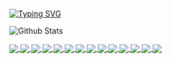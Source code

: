[![Typing SVG](https://readme-typing-svg.herokuapp.com?color=%23F70000&center=%E9%94%99%E8%AF%AF%E7%9A%84&vCenter=%E9%94%99%E8%AF%AF%E7%9A%84&lines=%F0%9F%92%96+%E4%B8%AD%E5%9B%BD%E4%BF%9D%E5%AE%89%E9%98%9F%EF%BC%8C%E6%89%9B%E8%B5%B7%E6%9E%AA%E6%9D%A5%E5%B0%B1%E6%98%AF%E5%85%B5%EF%BC%81%E6%88%91%E9%80%8F%EF%BC%81)](https://git.io/typing-svg)

<!--
**r00tSe7en/r00tSe7en** is a ✨ _special_ ✨ repository because its `README.md` (this file) appears on your GitHub profile.

Here are some ideas to get you started:

- 🔭 I’m currently working on ...
- 🌱 I’m currently learning ...
- 👯 I’m looking to collaborate on ...
- 🤔 I’m looking for help with ...
- 💬 Ask me about ...
- 📫 How to reach me: ...
- 😄 Pronouns: ...
- ⚡ Fun fact: ...
-->

![Github Stats](https://github-readme-stats.vercel.app/api?username=r00tSe7en&show_icons=true&hide=contribs,prs&cache_seconds=86400&theme=dracula)

<a href="https://github.com/r00tSe7en/get_AV">
  <img align="center" src="https://github-readme-stats.vercel.app/api/pin/?username=r00tSe7en&theme=dracula&repo=get_AV" />
</a>

<a href="https://github.com/r00tSe7en/GoogleHackingTool">
  <img align="center" src="https://github-readme-stats.vercel.app/api/pin/?username=r00tSe7en&theme=dracula&repo=GoogleHackingTool" />
</a>

<a href="https://github.com/r00tSe7en/Fake-flash.cn">
  <img align="center" src="https://github-readme-stats.vercel.app/api/pin/?username=r00tSe7en&theme=dracula&repo=Fake-flash.cn" />
</a>

<a href="https://github.com/r00tSe7en/Flash-Pop">
  <img align="center" src="https://github-readme-stats.vercel.app/api/pin/?username=r00tSe7en&theme=dracula&repo=Flash-Pop" />
</a>

<a href="https://github.com/r00tSe7en/Mail-Probe">
  <img align="center" src="https://github-readme-stats.vercel.app/api/pin/?username=r00tSe7en&theme=dracula&repo=Mail-Probe" />
</a>

<a href="https://github.com/r00tSe7en/gitbook">
  <img align="center" src="https://github-readme-stats.vercel.app/api/pin/?username=r00tSe7en&theme=dracula&repo=gitbook" />
</a>

<a href="https://github.com/VMsec/ihoneyBakFileScan_Modify">
  <img align="center" src="https://github-readme-stats.vercel.app/api/pin/?username=VMsec&theme=dracula&repo=ihoneyBakFileScan_Modify" />
</a>

<a href="https://github.com/r00tSe7en/cobweb">
  <img align="center" src="https://github-readme-stats.vercel.app/api/pin/?username=r00tSe7en&theme=dracula&repo=cobweb" />
</a>

<a href="https://github.com/r00tSe7en/log4jScan_Modify">
  <img align="center" src="https://github-readme-stats.vercel.app/api/pin/?username=r00tSe7en&theme=dracula&repo=log4jScan_Modify" />
</a>

<a href="https://github.com/r00tSe7en/JNDIMonitor">
  <img align="center" src="https://github-readme-stats.vercel.app/api/pin/?username=r00tSe7en&theme=dracula&repo=JNDIMonitor" />
</a>

<a href="https://github.com/r00tSe7en/ShadowlessFeet">
  <img align="center" src="https://github-readme-stats.vercel.app/api/pin/?username=r00tSe7en&theme=dracula&repo=ShadowlessFeet" />
</a>

<a href="https://github.com/r00tSe7en/URLPath">
  <img align="center" src="https://github-readme-stats.vercel.app/api/pin/?username=r00tSe7en&theme=dracula&repo=URLPath" />
</a>

<a href="https://github.com/r00tSe7en/MyDict">
  <img align="center" src="https://github-readme-stats.vercel.app/api/pin/?username=r00tSe7en&theme=dracula&repo=MyDict" />
</a>

<a href="https://github.com/r00tSe7en/BypassNeo-reGeorg">
  <img align="center" src="https://github-readme-stats.vercel.app/api/pin/?username=r00tSe7en&theme=dracula&repo=BypassNeo-reGeorg" />
</a>
